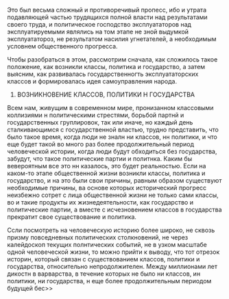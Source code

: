 Это был весьма сложный и противоречивый пропесс, ибо и утрата подавляющей частью трудящихся полной власти над результатами своего труда, и политическое господство эксплуататоров над эксплуатируемыми являлись на том этапе не зной выдумкой эксплуататороз, не результатом насилия угнетателей, а необходимым условнем общественного прогресса.

Чтобы разобраться в этом, рассмотрим сначала, как сложилось такое положение, как возникли классы, политика и государство, а затем выясним, как развивалась государственногть эксплуататорских классов и формировалась идея самоуправления народа.

1. ВОЗНИКНОВЕНИЕ КЛАССОВ, ПОЛИТИКИ Н ГОСУДАРСТВА

Всем нам, живущим в современном мире, пронизанном классовыми коллизиями н политическими стрестями, борьбой партнй и государственных груплировок, так или иначе, но каждый день сталкивающимся с государственной властью, трудно представить, что было такое время, когда люди не зналн ни классов, нн политики, и что еще будет такой во много раз более продолжительный период человеческой истории, когда люди будут обходиться без государства, забудут, что такое политические партии и политнка. Каким бы вевероятным все это нн казалось, это будет реальностью. Если на каком-то этапе общественной жизни возникли классы, политика и государство, и на это были свои причины, равным образом существуют необходимые причины, ва основе которых исторический прогресс неизбежно сотрет с лица общественной жизни не только сами классы, во и такие продукты их жизнедеятельности, как государство и политические партии, а вместе с исчезновением классов в государства прекратит свое существование и политика.

Ссли посмотреть на человеческую историю более широко, не сквозь призму повседневных политических столкновений, не через калейдоскоп текущих полнтических событий, не в узком масштабе одной человеческой жизни, то можно прийти к выводу, что тот отрезок историн, который связан с существованием классов, политики и государства, относительно непродолжителен. Между миллионами лет дикостн в варварства, в течение которых не было ни классов, ин политики, ни государства, н еще более продолжительным периодом будущей бес>>
